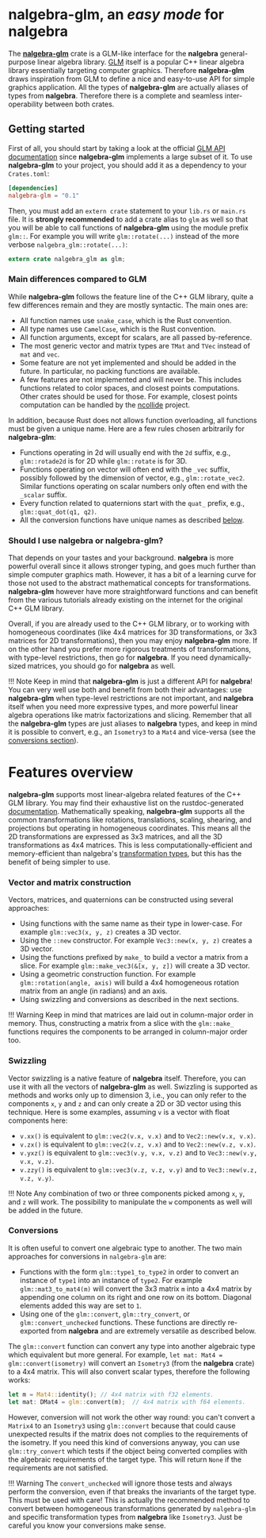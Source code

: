 # **nalgebra-glm**, an _easy mode_ for nalgebra 
The [**nalgebra-glm**](https://crates.io/crates/nalgebra-glm) crate is a GLM-like interface for the **nalgebra** general-purpose linear algebra library.
[GLM](https://glm.g-truc.net) itself is a popular C++ linear algebra library essentially targeting computer graphics. Therefore
**nalgebra-glm** draws inspiration from GLM to define a nice and easy-to-use API for simple graphics application. All the types
of **nalgebra-glm** are actually aliases of types from **nalgebra**. Therefore there is a complete and seamless inter-operability
between both crates.

## Getting started
First of all, you should start by taking a look at the official [GLM API documentation](http://glm.g-truc.net/0.9.9/api/index.html)
since **nalgebra-glm** implements a large subset of it. To use **nalgebra-glm** to your project, you
should add it as a dependency to your `Crates.toml`:

```toml
[dependencies]
nalgebra-glm = "0.1"
```

Then, you must add an `extern crate` statement to your `lib.rs` or `main.rs` file. It is **strongly
recommended** to add a crate alias to `glm` as well so that you will be able to call functions of
**nalgebra-glm** using the module prefix `glm::`. For example you will write `glm::rotate(...)` instead
of the more verbose `nalgebra_glm::rotate(...)`:

```rust
extern crate nalgebra_glm as glm;
```

### Main differences compared to GLM
While **nalgebra-glm** follows the feature line of the C++ GLM library, quite a few differences
remain and they are mostly syntactic. The main ones are:

* All function names use `snake_case`, which is the Rust convention.
* All type names use `CamelCase`, which is the Rust convention.
* All function arguments, except for scalars, are all passed by-reference.
* The most generic vector and matrix types are `TMat` and `TVec` instead of `mat` and `vec`.
* Some feature are not yet implemented and should be added in the future. In particular, no packing
functions are available.
* A few features are not implemented and will never be. This includes functions related to color
spaces, and closest points computations. Other crates should be used for those. For example, closest
points computation can be handled by the [ncollide](https://ncollide.org) project.

In addition, because Rust does not allows function overloading, all functions must be given a unique name.
Here are a few rules chosen arbitrarily for **nalgebra-glm**:

* Functions operating in 2d will usually end with the `2d` suffix, e.g., `glm::rotade2d` is for 2D while `glm::rotate` is for 3D.
* Functions operating on vector will often end with the `_vec` suffix, possibly followed by the dimension of vector, e.g., `glm::rotate_vec2`.
  Similar functions operating on scalar numbers only often end with the `_scalar` suffix.
* Every function related to quaternions start with the `quat_` prefix, e.g., `glm::quat_dot(q1, q2)`.
* All the conversion functions have unique names as described [below](#conversions).

### Should I use nalgebra or nalgebra-glm?
That depends on your tastes and your background. **nalgebra** is more powerful overall since it allows stronger typing,
and goes much further than simple computer graphics math. However, it has a bit of a learning curve for
those not used to the abstract mathematical concepts for transformations. **nalgebra-glm** however
have more straightforward functions and can benefit from the various tutorials already existing on the internet
for the original C++ GLM library.

Overall, if you are already used to the C++ GLM library, or to working with homogeneous coordinates (like 4x4
matrices for 3D transformations, or 3x3 matrices for 2D transformations), then you may enjoy **nalgebra-glm** more.
If on the other hand you prefer more rigorous treatments of transformations, with type-level restrictions, then go for **nalgebra**.
If you need dynamically-sized matrices, you should go for **nalgebra** as well.

!!! Note
    Keep in mind that **nalgebra-glm** is just a different API for **nalgebra**! You can very well use both
    and benefit from both their advantages: use **nalgebra-glm** when type-level restrictions are not important,
    and **nalgebra** itself when you need more expressive types, and more powerful linear algebra operations like
    matrix factorizations and slicing. Remember that all the **nalgebra-glm** types are just aliases to **nalgebra** types,
    and keep in mind it is possible to convert, e.g., an `Isometry3` to a `Mat4` and vice-versa (see the [conversions section](#conversions)).

# Features overview
**nalgebra-glm** supports most linear-algebra related features of the C++ GLM library. You may find their exhaustive list
on the rustdoc-generated [documentation](/rustdoc_glm/nalgebra_glm/index.html). Mathematically
speaking, **nalgebra-glm** supports all the common transformations like rotations, translations, scaling, shearing,
and projections but operating in homogeneous coordinates. This means all the 2D transformations are
expressed as 3x3 matrices, and all the 3D transformations as 4x4 matrices. This is less computationally-efficient
and memory-efficient than nalgebra's [transformation types](https://www.nalgebra.org/points_and_transformations/#transformations),
but this has the benefit of being simpler to use.

### Vector and matrix construction
Vectors, matrices, and quaternions can be constructed using several approaches:

* Using functions with the same name as their type in lower-case. For example `glm::vec3(x, y, z)` creates a 3D vector.
* Using the `::new` constructor. For example `Vec3::new(x, y, z)` creates a 3D vector.
* Using the functions prefixed by `make_` to build a vector a matrix from a slice. For example `glm::make_vec3(&[x, y, z])`
  will create a 3D vector.
* Using a geometric construction function. For example `glm::rotation(angle, axis)` will build a 4x4 homogeneous rotation matrix from an angle (in radians) and an axis.
* Using swizzling and conversions as described in the next sections.

!!! Warning
    Keep in mind that matrices are laid out in column-major order in memory. Thus, constructing a matrix from a slice
    with the `glm::make_` functions requires the components to be arranged in column-major order too.

### Swizzling
Vector swizzling is a native feature of **nalgebra** itself. Therefore, you can use it with all
the vectors of **nalgebra-glm** as well. Swizzling is supported as methods and works only up to
dimension 3, i.e., you can only refer to the components `x`, `y` and `z` and can only create a
2D or 3D vector using this technique. Here is some examples, assuming `v` is a vector with float
components here:

* `v.xx()` is equivalent to `glm::vec2(v.x, v.x)` and to `Vec2::new(v.x, v.x)`.
* `v.zx()` is equivalent to `glm::vec2(v.z, v.x)` and to `Vec2::new(v.z, v.x)`.
* `v.yxz()` is equivalent to `glm::vec3(v.y, v.x, v.z)` and to `Vec3::new(v.y, v.x, v.z)`.
* `v.zzy()` is equivalent to `glm::vec3(v.z, v.z, v.y)` and to `Vec3::new(v.z, v.z, v.y)`.

!!! Note
    Any combination of two or three components picked among `x`, `y`, and `z` will work. The possibility to manipulate
    the `w` components as well will be added in the future.

### Conversions
It is often useful to convert one algebraic type to another. The two main approaches for conversions in `nalgebra-glm` are:

* Functions with the form `glm::type1_to_type2` in order to convert an instance of `type1` into an instance of `type2`.
For example `glm::mat3_to_mat4(m)` will convert the 3x3 matrix `m` into a 4x4 matrix by appending one column on its right
and one row on its bottom. Diagonal elements added this way are set to `1`.
* Using one of the `glm::convert`, `glm::try_convert`, or `glm::convert_unchecked` functions.
These functions are directly re-exported from **nalgebra** and are extremely versatile as described below.

The `glm::convert` function can convert any type into another algebraic type which equivalent but more general. For example,
`let mat: Mat4 = glm::convert(isometry)` will convert an `Isometry3` (from the **nalgebra** crate) to a 4x4 matrix.
This will also convert scalar types, therefore the following works:

```rust
let m = Mat4::identity(); // 4x4 matrix with f32 elements. 
let mat: DMat4 = glm::convert(m);  // 4x4 matrix with f64 elements. 
```

However, conversion will not work the other way round: you can't convert a `Matrix4` to an `Isometry3` using `glm::convert`
because that could cause unexpected results if the matrix does not complies to the requirements of the isometry.
If you need this kind of conversions anyway, you can use `glm::try_convert` which tests if the object being converted complies
with the algebraic requirements of the target type. This will return `None` if the requirements are not satisfied.

!!! Warning
    The `convert_unchecked` will ignore those tests and always perform the conversion, even if that breaks the invariants of the target type.
    This must be used with care! This is actually the recommended method to convert between homogeneous transformations generated by `nalgebra-glm` and
    specific transformation types from **nalgebra** like `Isometry3`. Just be careful you know your conversions make sense.
